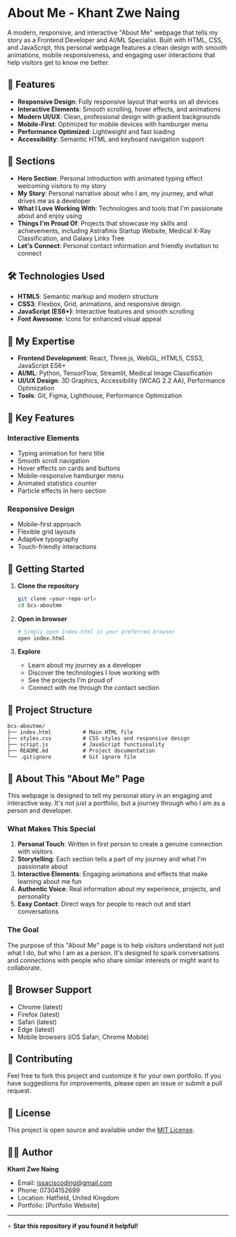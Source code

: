 # About Me - Khant Zwe Naing

A modern, responsive, and interactive "About Me" webpage that tells my story as a Frontend Developer and AI/ML Specialist. Built with HTML, CSS, and JavaScript, this personal webpage features a clean design with smooth animations, mobile responsiveness, and engaging user interactions that help visitors get to know me better.

## 🚀 Features

- **Responsive Design**: Fully responsive layout that works on all devices
- **Interactive Elements**: Smooth scrolling, hover effects, and animations
- **Modern UI/UX**: Clean, professional design with gradient backgrounds
- **Mobile-First**: Optimized for mobile devices with hamburger menu
- **Performance Optimized**: Lightweight and fast loading
- **Accessibility**: Semantic HTML and keyboard navigation support

## 📱 Sections

- **Hero Section**: Personal introduction with animated typing effect welcoming visitors to my story
- **My Story**: Personal narrative about who I am, my journey, and what drives me as a developer
- **What I Love Working With**: Technologies and tools that I'm passionate about and enjoy using
- **Things I'm Proud Of**: Projects that showcase my skills and achievements, including Astrafinix Startup Website, Medical X-Ray Classification, and Galaxy Links Tree
- **Let's Connect**: Personal contact information and friendly invitation to connect

## 🛠️ Technologies Used

- **HTML5**: Semantic markup and modern structure
- **CSS3**: Flexbox, Grid, animations, and responsive design
- **JavaScript (ES6+)**: Interactive features and smooth scrolling
- **Font Awesome**: Icons for enhanced visual appeal

## 🎯 My Expertise

- **Frontend Development**: React, Three.js, WebGL, HTML5, CSS3, JavaScript ES6+
- **AI/ML**: Python, TensorFlow, Streamlit, Medical Image Classification
- **UI/UX Design**: 3D Graphics, Accessibility (WCAG 2.2 AA), Performance Optimization
- **Tools**: Git, Figma, Lighthouse, Performance Optimization

## 🎨 Key Features

### Interactive Elements

- Typing animation for hero title
- Smooth scroll navigation
- Hover effects on cards and buttons
- Mobile-responsive hamburger menu
- Animated statistics counter
- Particle effects in hero section

### Responsive Design

- Mobile-first approach
- Flexible grid layouts
- Adaptive typography
- Touch-friendly interactions

## 🚀 Getting Started

1. **Clone the repository**

   ```bash
   git clone <your-repo-url>
   cd bcs-aboutme
   ```

2. **Open in browser**

   ```bash
   # Simply open index.html in your preferred browser
   open index.html
   ```

3. **Explore**
   - Learn about my journey as a developer
   - Discover the technologies I love working with
   - See the projects I'm proud of
   - Connect with me through the contact section

## 📁 Project Structure

```
bcs-aboutme/
├── index.html          # Main HTML file
├── styles.css          # CSS styles and responsive design
├── script.js           # JavaScript functionality
├── README.md           # Project documentation
└── .gitignore          # Git ignore file
```

## 🎯 About This "About Me" Page

This webpage is designed to tell my personal story in an engaging and interactive way. It's not just a portfolio, but a journey through who I am as a person and developer.

### What Makes This Special

1. **Personal Touch**: Written in first person to create a genuine connection with visitors
2. **Storytelling**: Each section tells a part of my journey and what I'm passionate about
3. **Interactive Elements**: Engaging animations and effects that make learning about me fun
4. **Authentic Voice**: Real information about my experience, projects, and personality
5. **Easy Contact**: Direct ways for people to reach out and start conversations

### The Goal

The purpose of this "About Me" page is to help visitors understand not just what I do, but who I am as a person. It's designed to spark conversations and connections with people who share similar interests or might want to collaborate.

## 📱 Browser Support

- Chrome (latest)
- Firefox (latest)
- Safari (latest)
- Edge (latest)
- Mobile browsers (iOS Safari, Chrome Mobile)

## 🤝 Contributing

Feel free to fork this project and customize it for your own portfolio. If you have suggestions for improvements, please open an issue or submit a pull request.

## 📄 License

This project is open source and available under the [MIT License](LICENSE).

## 👨‍💻 Author

**Khant Zwe Naing**

- Email: issaciscoding@gmail.com
- Phone: 07304152699
- Location: Hatfield, United Kingdom
- Portfolio: [Portfolio Website]

---

⭐ **Star this repository if you found it helpful!**
